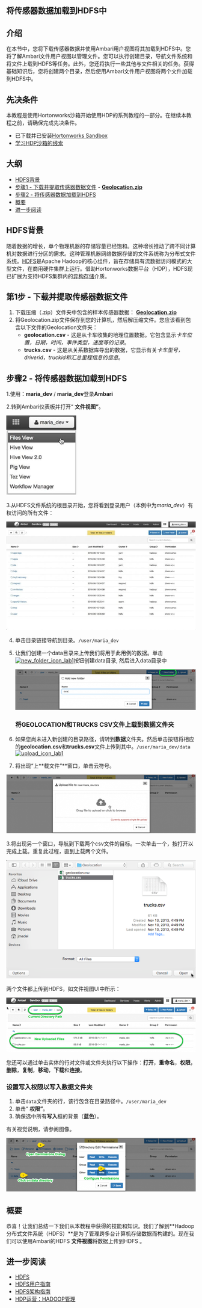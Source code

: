 ## 将传感器数据加载到HDFS中

## 介绍

在本节中，您将下载传感器数据并使用Ambari用户视图将其加载到HDFS中。您将了解Ambari文件用户视图以管理文件。您可以执行创建目录，导航文件系统和将文件上载到HDFS等任务。此外，您还将执行一些其他与文件相关的任务。获得基础知识后，您将创建两个目录，然后使用Ambari文件用户视图将两个文件加载到HDFS中。

## 先决条件

本教程是使用Hortonworks沙箱开始使用HDP的系列教程的一部分。在继续本教程之前，请确保完成先决条件。

- 已下载并已安装[Hortonworks Sandbox](https://zh.hortonworks.com/downloads/#sandbox)
- [学习HDP沙箱的线索](https://zh.hortonworks.com/tutorial/learning-the-ropes-of-the-hortonworks-sandbox/)

## 大纲

- [HDFS背景](https://zh.hortonworks.com/tutorial/hadoop-tutorial-getting-started-with-hdp/section/2/#hdfs-backdrop)
- [步骤1 - 下载并提取传感器数据文件](https://zh.hortonworks.com/tutorial/hadoop-tutorial-getting-started-with-hdp/section/2/#step1.1) - [**Geolocation.zip**](https://raw.githubusercontent.com/hortonworks/data-tutorials/master/tutorials/hdp/hadoop-tutorial-getting-started-with-hdp/assets/datasets/Geolocation.zip)
- [步骤2 - 将传感器数据加载到HDFS](https://zh.hortonworks.com/tutorial/hadoop-tutorial-getting-started-with-hdp/section/2/#step1.2)
- [概要](https://zh.hortonworks.com/tutorial/hadoop-tutorial-getting-started-with-hdp/section/2/#summary-lab1)
- [进一步阅读](https://zh.hortonworks.com/tutorial/hadoop-tutorial-getting-started-with-hdp/section/2/#further-reading)

## HDFS背景

随着数据的增长，单个物理机器的存储容量已经饱和。这种增长推动了跨不同计算机对数据进行分区的需求。这种管理机器网络数据存储的文件系统称为分布式文件系统。[HDFS](https://zh.hortonworks.com/blog/thinking-about-the-hdfs-vs-other-storage-technologies/)是Apache Hadoop的核心组件，旨在存储具有流数据访问模式的大型文件，在商用硬件集群上运行。借助Hortonworks数据平台（HDP），HDFS现已扩展为支持HDFS集群内的[异构存储](https://zh.hortonworks.com/blog/heterogeneous-storage-policies-hdp-2-2/)介质。

## 第1步 - 下载并提取传感器数据文件

1. 下载压缩（.zip）文件夹中包含的样本传感器数据：   [**Geolocation.zip**](https://raw.githubusercontent.com/hortonworks/data-tutorials/master/tutorials/hdp/hadoop-tutorial-getting-started-with-hdp/assets/datasets/Geolocation.zip)
2. 将Geolocation.zip文件保存到您的计算机，然后解压缩文件。您应该看到包含以下文件的Geolocation文件夹：
   - **geolocation.csv** - 这是从卡车收集的地理位置数据。它包含显示*卡车位置，日期，时间，事件类型，速度等的记录*。
   - **trucks.csv** - 这是从关系数据库导出的数据，它显示有关*卡车型号，driverid，truckid和汇总里程信息的信息*。



## 步骤2 - 将传感器数据加载到HDFS

1.使用：**maria_dev** / **maria_dev**登录**Ambari**

2.转到Ambari仪表板并打开“ **文件视图”**。

![files_view_lab1](pictures/29)

3.从HDFS文件系统的根目录开始，您将看到登录用户（本例中为*maria_dev*）有权访问的所有文件：

![root_files_view_folder_lab1](pictures/30)

4. 单击目录链接导航到目录。`/user/maria_dev`

5. 让我们创建一个data目录来上传我们将用于此用例的数据。单击[![new_folder_icon_lab1](https://2xbbhjxc6wk3v21p62t8n4d4-wpengine.netdna-ssl.com/wp-content/uploads/2017/06/new_folder_icon_lab1.png)](https://2xbbhjxc6wk3v21p62t8n4d4-wpengine.netdna-ssl.com/wp-content/uploads/2017/06/new_folder_icon_lab1.png)按钮创建data目录, 然后进入data目录中

   ![add_new_folder_data_lab1](pictures/31)



   ### 将GEOLOCATION和TRUCKS CSV文件上载到数据文件夹

1. 如果您尚未进入新创建的目录路径，请转到**数据**文件夹。然后单击按钮将相应的**geolocation.csv**和**trucks.csv**文件上传到其中。`/user/maria_dev/data`[![upload_icon_lab1](https://2xbbhjxc6wk3v21p62t8n4d4-wpengine.netdna-ssl.com/wp-content/uploads/2017/06/upload_icon_lab1.png)](https://2xbbhjxc6wk3v21p62t8n4d4-wpengine.netdna-ssl.com/wp-content/uploads/2017/06/upload_icon_lab1.png)

2. 将出现“上**载文件”**窗口，单击云符号。

![upload_file_lab1](pictures/32)

3.将出现另一个窗口，导航到下载两个csv文件的目标。一次单击一个，按打开以完成上载。重复此过程，直到上载两个文件。

![upload_file_window_lab1](pictures/33)



两个文件都上传到HDFS，如文件视图UI中所示：

![uploaded_files_lab1](pictures/34)



您还可以通过单击实体的行对文件或文件夹执行以下操作：**打开**，**重命名**，**权限**，**删除**，**复制**，**移动**，**下载**和**连接**。

### 设置写入权限以写入数据文件夹

1. 单击`data`文件夹的行，该行包含在目录路径中。`/user/maria_dev`
2. 单击“ **权限”**。
3. 确保选中所有**写入**框的背景（**蓝色**）。

有关视觉说明，请参阅图像。

![edit_permissions_lab1](pictures/35)



## 概要

恭喜！让我们总结一下我们从本教程中获得的技能和知识。我们了解到**Hadoop分布式文件系统（HDFS）**是为了管理跨多台计算机存储数据而构建的。现在我们可以使用Ambari的HDFS **文件视图**将数据上传到HDFS 。

## 进一步阅读

- [HDFS](https://zh.hortonworks.com/hadoop/hdfs/)
- [HDFS用户指南](https://hadoop.apache.org/docs/stable/hadoop-project-dist/hadoop-hdfs/HdfsUserGuide.html)
- [HDFS架构指南](https://hadoop.apache.org/docs/r1.0.4/hdfs_design.html)
- [HDP运营：HADOOP管理](https://zh.hortonworks.com/training/class/hdp-operations-hadoop-administration-fundamentals/)























